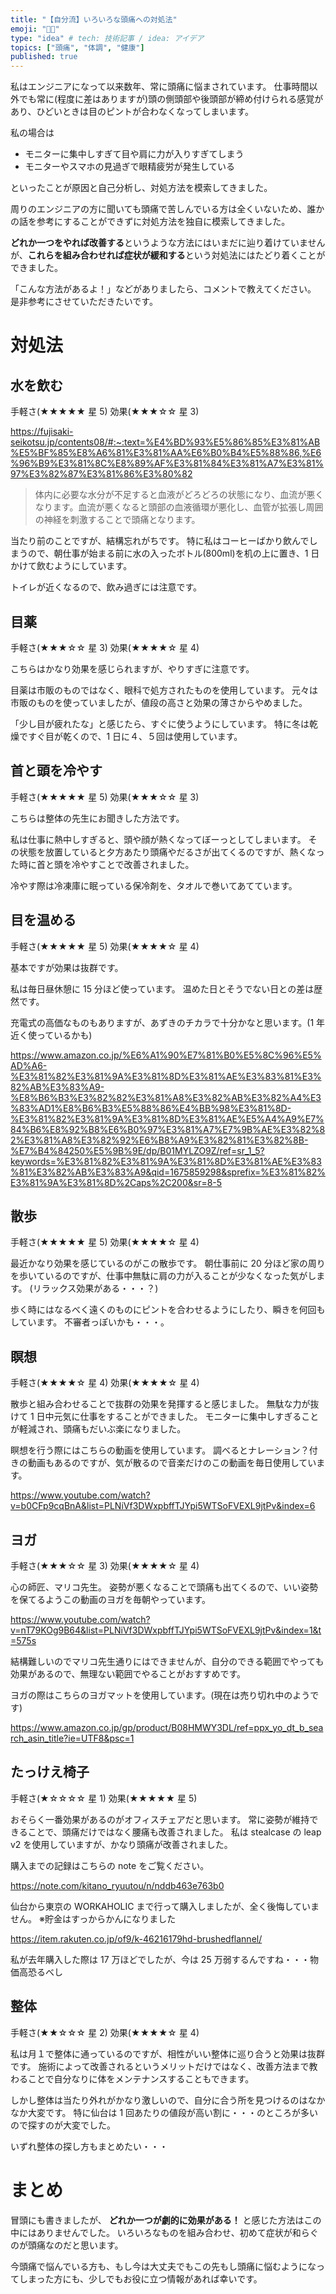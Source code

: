 ```yaml
---
title: "【自分流】いろいろな頭痛への対処法"
emoji: "😵‍💫"
type: "idea" # tech: 技術記事 / idea: アイデア
topics: ["頭痛", "体調", "健康"]
published: true
---
```


私はエンジニアになって以来数年、常に頭痛に悩まされています。
仕事時間以外でも常に(程度に差はありますが)頭の側頭部や後頭部が締め付けられる感覚があり、ひどいときは目のピントが合わなくなってしまいます。

私の場合は

-   モニターに集中しすぎて目や肩に力が入りすぎてしまう
-   モニターやスマホの見過ぎで眼精疲労が発生している

といったことが原因と自己分析し、対処方法を模索してきました。

周りのエンジニアの方に聞いても頭痛で苦しんでいる方は全くいないため、誰かの話を参考にすることができずに対処方法を独自に模索してきました。

**どれか一つをやれば改善する**というような方法にはいまだに辿り着けていませんが、**これらを組み合わせれば症状が緩和する**という対処法にはたどり着くことができました。

「こんな方法があるよ！」などがありましたら、コメントで教えてください。
是非参考にさせていただきたいです。

# 対処法

## 水を飲む

手軽さ(★★★★★ 星 5)
効果(★★★☆☆ 星 3)

https://fujisaki-seikotsu.jp/contents08/#:~:text=%E4%BD%93%E5%86%85%E3%81%AB%E5%BF%85%E8%A6%81%E3%81%AA%E6%B0%B4%E5%88%86,%E6%96%B9%E3%81%8C%E8%89%AF%E3%81%84%E3%81%A7%E3%81%97%E3%82%87%E3%81%86%E3%80%82

> 体内に必要な水分が不足すると血液がどろどろの状態になり、血流が悪くなります。血流が悪くなると頭部の血液循環が悪化し、血管が拡張し周囲の神経を刺激することで頭痛となります。

当たり前のことですが、結構忘れがちです。
特に私はコーヒーばかり飲んでしまうので、朝仕事が始まる前に水の入ったボトル(800ml)を机の上に置き、1 日かけて飲むようにしています。

トイレが近くなるので、飲み過ぎには注意です。

## 目薬

手軽さ(★★★☆☆ 星 3)
効果(★★★★☆ 星 4)

こちらはかなり効果を感じられますが、やりすぎに注意です。

目薬は市販のものではなく、眼科で処方されたものを使用しています。
元々は市販のものを使っていましたが、値段の高さと効果の薄さからやめました。

「少し目が疲れたな」と感じたら、すぐに使うようにしています。
特に冬は乾燥ですぐ目が乾くので、1 日に４、５回は使用しています。

## 首と頭を冷やす

手軽さ(★★★★★ 星 5)
効果(★★★☆☆ 星 3)

こちらは整体の先生にお聞きした方法です。

私は仕事に熱中しすぎると、頭や顔が熱くなってぼーっとしてしまいます。
その状態を放置していると夕方あたり頭痛やだるさが出てくるのですが、熱くなった時に首と頭を冷やすことで改善されました。

冷やす際は冷凍庫に眠っている保冷剤を、タオルで巻いてあてています。

## 目を温める

手軽さ(★★★★★ 星 5)
効果(★★★★☆ 星 4)

基本ですが効果は抜群です。

私は毎日昼休憩に 15 分ほど使っています。
温めた日とそうでない日との差は歴然です。

充電式の高価なものもありますが、あずきのチカラで十分かなと思います。(1 年近く使っているかも)

https://www.amazon.co.jp/%E6%A1%90%E7%81%B0%E5%8C%96%E5%AD%A6-%E3%81%82%E3%81%9A%E3%81%8D%E3%81%AE%E3%83%81%E3%82%AB%E3%83%A9-%E8%B6%B3%E3%82%82%E3%81%A8%E3%82%AB%E3%82%A4%E3%83%AD1%E8%B6%B3%E5%88%86%E4%BB%98%E3%81%8D-%E3%81%82%E3%81%9A%E3%81%8D%E3%81%AE%E5%A4%A9%E7%84%B6%E8%92%B8%E6%B0%97%E3%81%A7%E7%9B%AE%E3%82%82%E3%81%A8%E3%82%92%E6%B8%A9%E3%82%81%E3%82%8B-%E7%B4%84250%E5%9B%9E/dp/B01MYLZO9Z/ref=sr_1_5?keywords=%E3%81%82%E3%81%9A%E3%81%8D%E3%81%AE%E3%83%81%E3%82%AB%E3%83%A9&qid=1675859298&sprefix=%E3%81%82%E3%81%9A%E3%81%8D%2Caps%2C200&sr=8-5

## 散歩

手軽さ(★★★★★ 星 5)
効果(★★★★☆ 星 4)

最近かなり効果を感じているのがこの散歩です。
朝仕事前に 20 分ほど家の周りを歩いているのですが、仕事中無駄に肩の力が入ることが少なくなった気がします。
(リラックス効果がある・・・？)

歩く時にはなるべく遠くのものにピントを合わせるようにしたり、瞬きを何回もしています。
不審者っぽいかも・・・。

## 瞑想

手軽さ(★★★★☆ 星 4)
効果(★★★★☆ 星 4)

散歩と組み合わせることで抜群の効果を発揮すると感じました。
無駄な力が抜けて 1 日中元気に仕事をすることができました。
モニターに集中しすぎることが軽減され、頭痛もだいぶ楽になりました。

瞑想を行う際にはこちらの動画を使用しています。
調べるとナレーション？付きの動画もあるのですが、気が散るので音楽だけのこの動画を毎日使用しています。

https://www.youtube.com/watch?v=b0CFp9cqBnA&list=PLNiVf3DWxpbffTJYpi5WTSoFVEXL9jtPv&index=6

## ヨガ

手軽さ(★★★☆☆ 星 3)
効果(★★★★☆ 星 4)

心の師匠、マリコ先生。
姿勢が悪くなることで頭痛も出てくるので、いい姿勢を保てるようこの動画のヨガを毎朝やっています。

https://www.youtube.com/watch?v=nT79KOg9B64&list=PLNiVf3DWxpbffTJYpi5WTSoFVEXL9jtPv&index=1&t=575s

結構難しいのでマリコ先生通りにはできませんが、自分のできる範囲でやっても効果があるので、無理ない範囲でやることがおすすめです。

ヨガの際はこちらのヨガマットを使用しています。(現在は売り切れ中のようです)

https://www.amazon.co.jp/gp/product/B08HMWY3DL/ref=ppx_yo_dt_b_search_asin_title?ie=UTF8&psc=1

## たっけえ椅子

手軽さ(★☆☆☆☆ 星 1)
効果(★★★★★ 星 5)

おそらく一番効果があるのがオフィスチェアだと思います。
常に姿勢が維持できることで、頭痛だけではなく腰痛も改善されました。
私は stealcase の leap v2 を使用していますが、かなり頭痛が改善されました。

購入までの記録はこちらの note をご覧ください。

https://note.com/kitano_ryuutou/n/nddb463e763b0

仙台から東京の WORKAHOLIC まで行って購入しましたが、全く後悔していません。
※貯金はすっからかんになりました

https://item.rakuten.co.jp/of9/k-46216179hd-brushedflannel/

私が去年購入した際は 17 万ほどでしたが、今は 25 万弱するんですね・・・物価高恐るべし

## 整体

手軽さ(★★☆☆☆ 星 2)
効果(★★★★☆ 星 4)

私は月１で整体に通っているのですが、相性がいい整体に巡り合うと効果は抜群です。
施術によって改善されるというメリットだけではなく、改善方法まで教わることで自分なりに体をメンテナンスすることもできます。

しかし整体は当たり外れがかなり激しいので、自分に合う所を見つけるのはなかなか大変です。
特に仙台は 1 回あたりの値段が高い割に・・・のところが多いので探すのが大変でした。

いずれ整体の探し方もまとめたい・・・

# まとめ

冒頭にも書きましたが、 **どれか一つが劇的に効果がある！** と感じた方法はこの中にはありませんでした。
いろいろなものを組み合わせ、初めて症状が和らぐのが頭痛なのだと思います。

今頭痛で悩んでいる方も、もし今は大丈夫でもこの先もし頭痛に悩むようになってしまった方にも、少しでもお役に立つ情報があれば幸いです。

